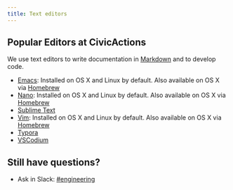 ```yaml
---
title: Text editors
---
```


## Popular Editors at CivicActions

We use text editors to write documentation in [Markdown](https://github.com/adam-p/markdown-here/wiki/Markdown-Cheatsheet) and to develop code.

-   [Emacs](https://www.gnu.org/software/emacs/): Installed on OS X and Linux by default. Also available on OS X via [Homebrew](http://brew.sh/)
-   [Nano](https://www.nano-editor.org/): Installed on OS X and Linux by default. Also available on OS X via [Homebrew](http://brew.sh/)
-   [Sublime Text](http://www.sublimetext.com/)
-   [Vim](http://www.vim.org/download.php): Installed on OS X and Linux by default. Also available on OS X via [Homebrew](http://brew.sh/)
-   [Typora](https://typora.io/)
-   [VSCodium](https://vscodium.com/)

## Still have questions?

-   Ask in Slack: [#engineering](https://civicactions.slack.com/messages/engineering/)
